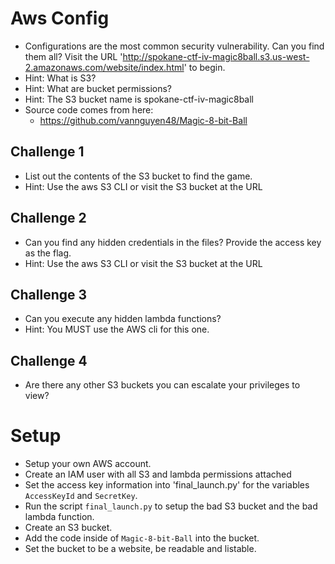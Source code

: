 # Aws Config
- Configurations are the most common security vulnerability. Can you find them all? Visit the URL 'http://spokane-ctf-iv-magic8ball.s3.us-west-2.amazonaws.com/website/index.html' to begin. 
- Hint: What is S3? 
- Hint: What are bucket permissions? 
- Hint: The S3 bucket name is spokane-ctf-iv-magic8ball
- Source code comes from here: 
	- https://github.com/vannguyen48/Magic-8-bit-Ball
	
## Challenge 1 
- List out the contents of the S3 bucket to find the game. 
- Hint: Use the aws S3 CLI or visit the S3 bucket at the URL

## Challenge 2 
- Can you find any hidden credentials in the files? Provide the access key as the flag.
- Hint: Use the aws S3 CLI or visit the S3 bucket at the URL 

## Challenge 3
- Can you execute any hidden lambda functions? 
- Hint: You MUST use the AWS cli for this one. 

## Challenge 4
- Are there any other S3 buckets you can escalate your privileges to view? 


# Setup 
- Setup your own AWS account. 
- Create an IAM user with all S3 and lambda permissions attached
- Set the access key information into 'final_launch.py' for the variables ``AccessKeyId`` and ``SecretKey``.
- Run the script ``final_launch.py`` to setup the bad S3 bucket and the bad lambda function. 
- Create an S3 bucket. 
- Add the code inside of ``Magic-8-bit-Ball`` into the bucket. 
- Set the bucket to be a website, be readable and listable.